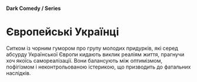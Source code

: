 #### Dark Comedy / Series

# Європейські Українці

Ситком із чорним гумором про групу молодих придурків, які серед абсурду Української Європи кидають виклик реаліям життя, прагнучи хоч якоїсь самореалізації. Вони балансують між оптимізмом, пофігізмом і неконтрольованою істерикою, що призводить до фатальних наслідків.